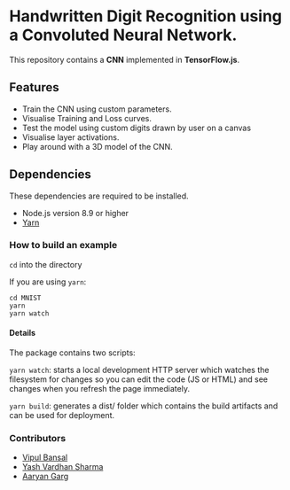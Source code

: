 # Handwritten Digit Recognition using a Convoluted Neural Network.
This repository contains a **CNN** implemented in **TensorFlow.js**.

## Features

* Train the CNN using custom parameters.
* Visualise Training and Loss curves.
* Test the model using custom digits drawn by user on a canvas
* Visualise layer activations.
* Play around with a 3D model of the CNN.

## Dependencies
These dependencies are required to be installed.

* Node.js version 8.9 or higher
* [Yarn](https://classic.yarnpkg.com/en/docs/install/#debian-stable)

### How to build an example
```cd``` into the directory

If you are using ```yarn```:
```
cd MNIST
yarn
yarn watch
```


#### Details
The package contains two scripts:

```yarn watch```: starts a local development HTTP server which watches the filesystem for changes so you can edit the code (JS or HTML) and see changes when you refresh the page immediately.

```yarn build```: generates a dist/ folder which contains the build artifacts and can be used for deployment.

### Contributors

* [Vipul Bansal](https://github.com/vipul2001)
* [Yash Vardhan Sharma](https://github.com/Yash-Vardhan-Sharma)
* [Aaryan Garg](https://github.com/Garg-Doppler)

